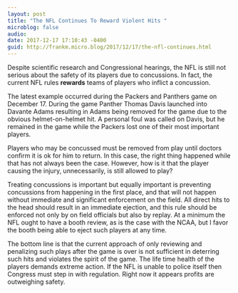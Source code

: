 ```yaml
---
layout: post
title: "The NFL Continues To Reward Violent Hits "
microblog: false
audio: 
date: 2017-12-17 17:10:43 -0400
guid: http://frankm.micro.blog/2017/12/17/the-nfl-continues.html
---
```

Despite scientific research and Congressional hearings, the NFL is still not serious about the safety of its players due to concussions. In fact, the current NFL rules **rewards** teams of players who inflict a concussion.

The latest example occurred during the Packers and Panthers game on December 17. During the game Panther Thomas Davis launched into Davante Adams resulting in Adams being removed for the game due to the obvious helmet-on-helmet hit. A personal foul was called on Davis, but he remained in the game while the Packers lost one of their most important players. 

Players who may be concussed must be removed from play until doctors confirm it is ok for him to return. In this case, the right thing happened while that has not always been the case. However, how is it that the player causing the injury, unnecessarily, is still allowed to play?

Treating concussions is important but equally important is preventing concussions from happening in the first place, and that will not happen without immediate and significant enforcement on the field. All direct hits to the head should result in an immediate ejection, and this rule should be enforced not only by on field officials but also by replay. At a minimum the NFL ought to have a booth review, as is the case with the NCAA, but I favor the booth being able to eject such players at any time. 

The bottom line is that the current approach of only reviewing and penalizing such plays after the game is over is not sufficient in deterring such hits and violates the spirit of the game. The life time health of the players demands extreme action. If the NFL is unable to police itself then Congress must step in with regulation. Right now it appears profits are outweighing safety. 
